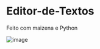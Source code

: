 # Editor-de-Textos
Feito com maizena e Python

![image](https://user-images.githubusercontent.com/70555750/178858123-20ca8c00-4828-453e-89cc-cfe42a0368ac.png)
